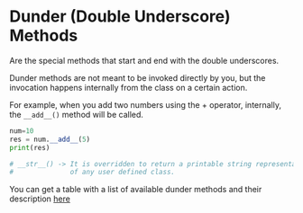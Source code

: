# Dunder (Double Underscore) Methods
Are the special methods that start and end with the double underscores. 

Dunder methods are not meant to be invoked directly by you, but the invocation happens internally from the class on a certain action.

For example, when you add two numbers using the + operator, internally, the `__add__()` method will be called. 

```python
num=10
res = num.__add__(5) 
print(res)

# __str__() -> It is overridden to return a printable string representation
#              of any user defined class.
```

You can get a table with a list of available dunder methods and their description [here](https://www.tutorialsteacher.com/python/magic-methods-in-python)
